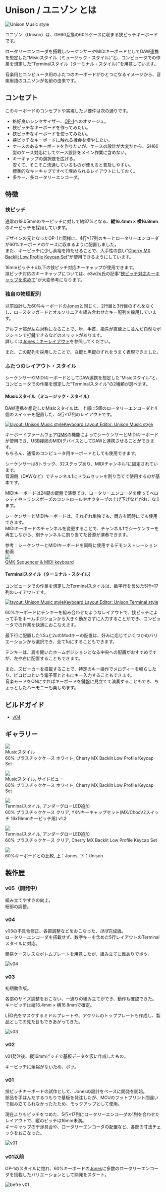 # Unison / ユニゾン とは

![Unison Music style](./assets/readme/DSC_7287.jpg)

ユニゾン（Unison）は、GH60互換の60%ケースに収まる狭ピッチキーボードです。  

ロータリーエンコーダを搭載しシーケンサーやMIDIキーボードとしてDAW連携を想定した”Misicスタイル（ミュージック・スタイル）”と、コンピュータでの作業を想定した”Terminalスタイル（ターミナル・スタイル）”を用意しています。

音楽用とコンピュータ用のふたつのキーボードがひとつになるイメージから、音楽用語のユニゾンが名前の由来です。


## コンセプト

このキーボードのコンセプトや実現したい要件は次の通りです。

- 格好良いシンセサイザー、[OP-1](https://teenage.engineering/products/op-1)へのオマージュ。
- 狭ピッチなキーボードを作ってみたい。
- 狭ピッチなキーボードを使ってみたい。
- 挟ピッチなキーボードに触れる機会を増やしたい。
- ケースのあるキーボードを作りたいが、ケースの設計が大変だから、GH60型のケース対応にしてケース設計をメイン作業に含めない。
- キーキャップの選択肢を広げる。  
    安くて、そこそこ流通しているものが使えると普及しやすい。  
    標準的なキーキャプですべて埋められるレイアウトにしておく。
- 多キー、多ロータリーエンコーダ。

## 特徴

### 挟ピッチ

<!-- TODO　60%との比較写真  -->
<!-- TODO スイッチだけの写真 -->
通常の19.05mmのキーピッチに対して約87%となる、**縦16.4mm × 横16.8mm**のキーピッチを採用しています。

デザインの元となったOP-1と同様に、4行×17列のキーとロータリーエンコーダが60%キーボードのケースに収まるように配置しました。  
また、キーピッチに少し余裕を持たせることで、入手性の良い”[Cherry MX Backlit Low Profile Keycap Set](https://yushakobo.jp/shop/cherry-mx-backlit-low-profile-keycap-set/)”が使用できるようにしています。

16mmピッチ＋α以下の挟ピッチ対応キーキャップが使用できます。  
挟ピッチ対応のキーキャップについては、e3w2q氏の記事”[狹ピッチ対応キーキャップを求めて](https://e3w2q.github.io/10/)”が大変参考になります。

<!-- TODO　ロープロキャップ写真 -->
<!-- TODO YKNキャップ写真 -->


### 独自の物理配列

以前設計した60%キーボードの[Jones](https://github.com/jpskenn/Jones)と同じく、2行目と3行目のずれをなくし、ロースタッガードとオルソリニアを組み合わせたキー配列を採用しています。  

アルファ部が左右対称になることで、肘、手首、指先が直線上に並んだ自然なポジションで打鍵できるなどのメリットがあります。  
詳しくは[Jones：キーレイアウト](https://github.com/jpskenn/Jones#キーレイアウト)を参照してください。

また、この配列を採用したことで、白鍵と黒鍵のずれをうまく表現できました。


### ふたつのレイアウト・スタイル

シーケンサーやMIDIキーボードとしてDAW連携を想定した”Misicスタイル”と、コンピュータでの作業を想定した”Terminalスタイル”の2種類が選べます。

#### Musicスタイル（ミュージック・スタイル）
<!-- TODO写真 -->

DAW連携を想定したMisicスタイルは、上部に5個のロータリーエンコーダと4個のスイッチを配置した、4行×17列のレイアウトです。

[![layout: Unison Music style](./assets/readme/layout_music_style.png)Keyboard Layout Editor: Unison Music style](http://www.keyboard-layout-editor.com/#/gists/866c93c6eb4c580be0cf582207fa1836)


キーボードファームウェア[QMK](https://github.com/qmk/qmk_firmware)の機能によってシーケンサーとMIDIキーボードが使用でき、USB接続のMIDIデバイスとしてDAWと連携させることができます。  
もちろん、通常のコンピュータ用キーボードとしても使用できます。

シーケンサーは8トラック、32ステップあり、MIDIチャンネル1に固定されています。  
音源側（DAWなど）でチャンネル1にドラムセットを割り当てて使用するのが基本です。

MIDIキーボードは24鍵の鍵盤で演奏でき、ロータリーエンコーダを使ってベロシティやトランスポーズのコントロールやオクターブの上げ下げなどがおこなえます。

シーケンサーとMIDIキーボードは、それぞれ単独でも、両方を同時にでも使用できます。  
MIDIキーボードのチャンネルを変更することで、チャンネル1でシーケンサーを再生しながら、別チャンネルに割り当てた音源が演奏できます。

参考：シーケンサーとMIDIキーボードを同時に使用するデモンストレーション動画  
[![](http://img.youtube.com/vi/_A8NaXlWKeE/0.jpg)](http://www.youtube.com/watch?v=_A8NaXlWKeE "QMK Sequencer & MIDI keyboard")  
[QMK Sequencer & MIDI keyboard](http://www.youtube.com/watch?v=_A8NaXlWKeE)



#### Terminalスタイル（ターミナル・スタイル）
<!-- TODO写真 -->
コンピュータでの作業を想定したTerminalスタイルは、数字行を含めた5行×17列のレイアウトです。

[![layout: Unison Music style](./assets/readme/layout_terminal_style.png)Keyboard Layout Editor: Unison Terminal style ](http://www.keyboard-layout-editor.com/#/gists/f8cf33730eca47e1e9039568cd3ca72c)

60%キーボードにテンキーを組み合わせたようなレイアウトで、挟ピッチによって手をホームポジションから大きく動かさずに入力することができ、コンピュータでの作業を快適におこなえます。  

最下行に配置した1.5uと2uのModキーの配置は、好みに応じていくつかのバリエーションから選択でき、全て1uにすることもできます。

テンキーは、肩を開いたホームポジションとなる中央への配置がおすすめですが、左や右に配置することもできます。  

また、スピーカーを搭載することで、特定のキー操作でメロディーを鳴らしたり、ピコピコという電子音とともにキー入力することもできます。  
音楽モードをONにすればキーボードを鍵盤に見立てて演奏することもでき、ちょっとしたハーモニーも楽しめます。


## ビルドガイド

- [v04](https://github.com/jpskenn/Unison/blob/main/docs/BuildGuide_v04_JA.md)

## ギャラリー
![](./assets/readme/IMG_2669.jpeg)  
Musicスタイル  
60% プラスチックケース ホワイト, Cherry MX Backlit Low Profile Keycap Set

![](./assets/readme/DSC_7352.jpg)  
Musicスタイル, サイドビュー  
60% プラスチックケース ホワイト, Cherry MX Backlit Low Profile Keycap Set

![](./assets/readme/IMG_2684.jpeg)  
Terminalスタイル, アンダーグローLED追加  
60% プラスチックケース クリア, YKNキーキャップセット(MX/ChocV2スイッチ 16x16mmキーピッチ用) v1.2

![](./assets/readme/IMG_2626.jpeg)  
Terminalスタイル, アンダーグローLED追加  
60% プラスチックケース クリア, Cherry MX Backlit Low Profile Keycap Set

![](./assets/readme/IMG_2392.jpeg)  
60%キーボードとの比較, 上：Jones, 下：Unison
## 製作歴

### v05（開発中）

組み立てやすさの向上。  
細部の調整。
### v04

v03の不具合修正、各部調整などをおこなった、*ほぼ*完成版。  
ロータリーエンコーダを搭載せず、数字キーを含めた5行レイアウトのTerminalスタイルに対応。

簡易ケースレスなボトムプレートを用意したが、組み立てに難ありでボツ。

![v04](./assets/readme/IMG_2626.jpeg)
### v03

初期動作版。

各部のサイズ調整をおこない、一通りの組み立てができ、動作も確認できた。  
キーピッチは縦16.4mm × 横16.8mmで確定。

LED光をマスクするミドルプレートや、アクリルのトッププレートも作成し、製品としての見た目もできあがってきた。  

![v03](./assets/readme/DSC_7274.jpeg)

### v02

v01発注後、縦16mmピッチで基板データを仮に作成したもの。

キーピッチに余裕がないため、ボツ。

### v01

挟ピッチキーボードの試作として、Jonesの設計をベースに開発を開始。  
部品を手はんだするつもりで基板を発注したが、MCUのフットプリント間違いで組み立てられなかったたため、モックアップとして使用。

現在よりもピッチをつめた、5行×17列にロータリーエンコーダの1列を合わせたレイアウトで、縦のピッチは16mm未満。  
キーキャップの干渉具合や、ロータリーエンコーダの配置など、各部の寸法チェックをおこなった。

![v01](./assets/readme/IMG_2311.jpeg)
### v01以前

OP-1のスタイルに惚れ、60%キーボードの[Jones](https://github.com/jpskenn/Jones)に多数のロータリーエンコーダを搭載したバリエーションとして開発をスタート。

![befre v01](./assets/readme/before_v01.png)